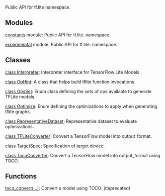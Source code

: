 Public API for tf.lite namespace.
## Modules
[constants](https://tensorflow.google.cn/api_docs/python/tf/compat/v1/lite/constants) module: Public API for tf.lite. namespace.

[experimental](https://tensorflow.google.cn/api_docs/python/tf/compat/v1/lite/experimental) module: Public API for tf.lite. namespace.

## Classes
[class Interpreter](https://tensorflow.google.cn/api_docs/python/tf/lite/Interpreter): Interpreter interface for TensorFlow Lite Models.

[class OpHint](https://tensorflow.google.cn/api_docs/python/tf/compat/v1/lite/OpHint): A class that helps build tflite function invocations.

[class OpsSet](https://tensorflow.google.cn/api_docs/python/tf/lite/OpsSet): Enum class defining the sets of ops available to generate TFLite models.

[class Optimize](https://tensorflow.google.cn/api_docs/python/tf/lite/Optimize): Enum defining the optimizations to apply when generating tflite graphs.

[class RepresentativeDataset](https://tensorflow.google.cn/api_docs/python/tf/lite/RepresentativeDataset): Representative dataset to evaluate optimizations.

[class TFLiteConverter](https://tensorflow.google.cn/api_docs/python/tf/compat/v1/lite/TFLiteConverter): Convert a TensorFlow model into output_format.

[class TargetSpec](https://tensorflow.google.cn/api_docs/python/tf/lite/TargetSpec): Specification of target device.

[class TocoConverter](https://tensorflow.google.cn/api_docs/python/tf/compat/v1/lite/TocoConverter): Convert a TensorFlow model into output_format using TOCO.

## Functions
[toco_convert(...)](https://tensorflow.google.cn/api_docs/python/tf/compat/v1/lite/toco_convert): Convert a model using TOCO. (deprecated)

